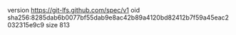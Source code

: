version https://git-lfs.github.com/spec/v1
oid sha256:8285dab6b0077bf55dab9e8ac42b89a4120bd82412b7f59a45eac2032315e9c9
size 813
